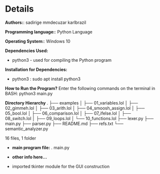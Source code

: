 # Details

**Authors:**: 
	sadirige
    mmdecuzar
    karlbrazil

**Programming language:**: Python Language

**Operating System:**: Windows 10

**Dependencies Used:**
- python3 - used for compiling the Python program

**Installation for Dependencies:**
- python3 : sudo apt install python3

**How to Run the Program?**
Enter the following commands on the terminal in BASH:
	python3 main.py

**Directory Hierarchy**
.
├── examples
│	├── 01_variables.lol
│	├── 02_gimmeh.lol
│	├── 03_arith.lol
│	├── 04_smoosh_assign.lol
│	├── 05_bool.lol
│	├── 06_comparison.lol
│	├── 07_ifelse.lol
│	├── 08_switch.lol
│	├── 09_loops.lol
│	└── 10_functions.lol
├── lexer.py
├── main.py
├── parser.py
├── README.md
├── refs.txt
└── semantic_analyzer.py

16 files, 1 folder

- **main program file:**
	. main.py

- **other info here...**
- imported tkinter module for the GUI construction
